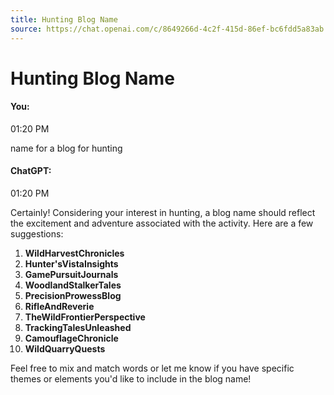 ```yaml
---
title: Hunting Blog Name
source: https://chat.openai.com/c/8649266d-4c2f-415d-86ef-bc6fdd5a83ab
---
```


# Hunting Blog Name

#### You:
<time datetime="2024-02-02T18:20:04.954Z" title="2/2/2024, 1:20:04 PM">01:20 PM</time>

name for a blog for hunting

#### ChatGPT:
<time datetime="2024-02-02T18:20:08.603Z" title="2/2/2024, 1:20:08 PM">01:20 PM</time>

Certainly! Considering your interest in hunting, a blog name should reflect the excitement and adventure associated with the activity. Here are a few suggestions:

1. **WildHarvestChronicles**
2. **Hunter'sVistaInsights**
3. **GamePursuitJournals**
4. **WoodlandStalkerTales**
5. **PrecisionProwessBlog**
6. **RifleAndReverie**
7. **TheWildFrontierPerspective**
8. **TrackingTalesUnleashed**
9. **CamouflageChronicle**
10. **WildQuarryQuests**

Feel free to mix and match words or let me know if you have specific themes or elements you'd like to include in the blog name!
